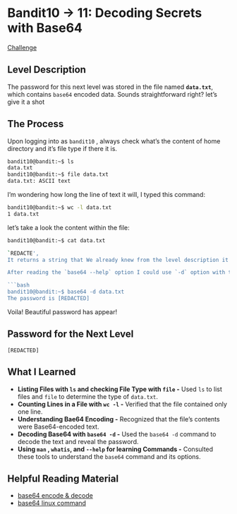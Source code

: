 # Bandit10 → 11: Decoding Secrets with Base64
[Challenge](https://overthewire.org/wargames/bandit/bandit11.html)

## Level Description

The password for this next level was stored in the file named **`data.txt`**, which contains `base64` encoded data. Sounds straightforward right? let’s give it a shot

## The Process

Upon logging into as `bandit10` , always check what’s the content of home directory and it’s file type if there it is.

```bash
bandit10@bandit:~$ ls
data.txt
bandit10@bandit:~$ file data.txt
data.txt: ASCII text
```

I’m wondering how long the line of text it will, I typed this command:

```bash
bandit10@bandit:~$ wc -l data.txt
1 data.txt
```

let’s take a look the content within the file:

```bash
bandit10@bandit:~$ cat data.txt

`REDACTE',
It returns a string that We already knew from the level description it was a string with `base64` encoded data. We could use the `base64` command to encode or decode. Don’t forget to check the command description and manual page nor help option using the `whatis` command, `man` command, `[command] --help` .

After reading the `base64 --help` option I could use `-d` option with the file name as an argument to solve this challenge. Pretty simple.

```bash
bandit10@bandit:~$ base64 -d data.txt
The password is [REDACTED] 
```

Voila! Beautiful password has appear!

## Password for the Next Level

`[REDACTED]`

## What I Learned

- **Listing Files with `ls` and checking File Type with `file` -** Used `ls` to list files and `file` to determine the type of `data.txt`.
- **Counting Lines in a File with `wc -l` -** Verified that the file contained only one line.
- **Understanding Bae64 Encoding -**  Recognized that the file’s contents were Base64-encoded text.
- **Decoding Base64 with `base64 -d` -** Used the `base64 -d` command to decode the text and reveal the password.
- **Using `man` , `whatis`, and `--help` for learning Commands -**  Consulted these tools to understand the `base64` command and its options.

## Helpful Reading Material

- [base64 encode & decode](https://www.baeldung.com/linux/cli-base64-encode-decode)
- [base64 linux command](https://ioflood.com/blog/base64-linux-command/)
